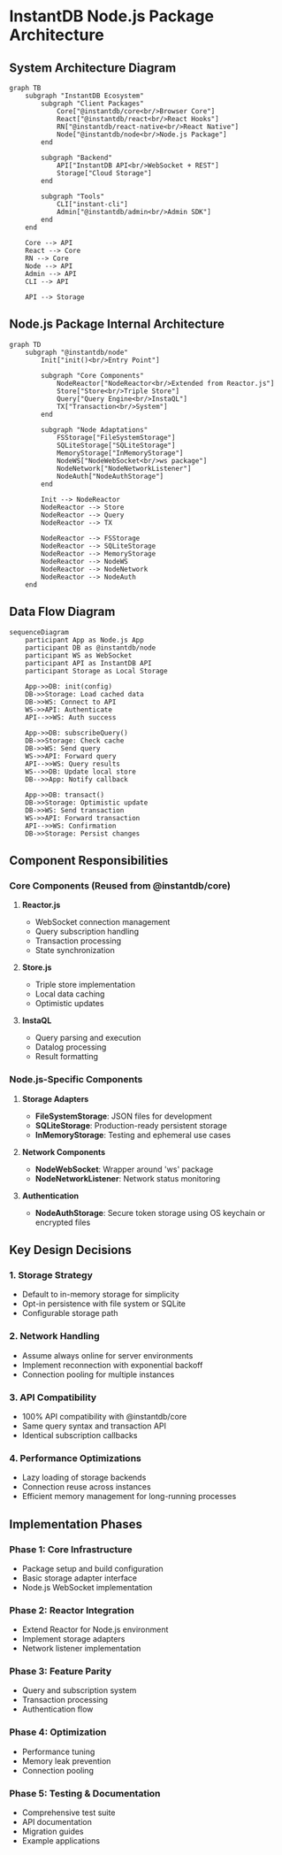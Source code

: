 # InstantDB Node.js Package Architecture

## System Architecture Diagram

```mermaid
graph TB
    subgraph "InstantDB Ecosystem"
        subgraph "Client Packages"
            Core["@instantdb/core<br/>Browser Core"]
            React["@instantdb/react<br/>React Hooks"]
            RN["@instantdb/react-native<br/>React Native"]
            Node["@instantdb/node<br/>Node.js Package"]
        end
        
        subgraph "Backend"
            API["InstantDB API<br/>WebSocket + REST"]
            Storage["Cloud Storage"]
        end
        
        subgraph "Tools"
            CLI["instant-cli"]
            Admin["@instantdb/admin<br/>Admin SDK"]
        end
    end
    
    Core --> API
    React --> Core
    RN --> Core
    Node --> API
    Admin --> API
    CLI --> API
    
    API --> Storage
```

## Node.js Package Internal Architecture

```mermaid
graph TD
    subgraph "@instantdb/node"
        Init["init()<br/>Entry Point"]
        
        subgraph "Core Components"
            NodeReactor["NodeReactor<br/>Extended from Reactor.js"]
            Store["Store<br/>Triple Store"]
            Query["Query Engine<br/>InstaQL"]
            TX["Transaction<br/>System"]
        end
        
        subgraph "Node Adaptations"
            FSStorage["FileSystemStorage"]
            SQLiteStorage["SQLiteStorage"]
            MemoryStorage["InMemoryStorage"]
            NodeWS["NodeWebSocket<br/>ws package"]
            NodeNetwork["NodeNetworkListener"]
            NodeAuth["NodeAuthStorage"]
        end
        
        Init --> NodeReactor
        NodeReactor --> Store
        NodeReactor --> Query
        NodeReactor --> TX
        
        NodeReactor --> FSStorage
        NodeReactor --> SQLiteStorage
        NodeReactor --> MemoryStorage
        NodeReactor --> NodeWS
        NodeReactor --> NodeNetwork
        NodeReactor --> NodeAuth
    end
```

## Data Flow Diagram

```mermaid
sequenceDiagram
    participant App as Node.js App
    participant DB as @instantdb/node
    participant WS as WebSocket
    participant API as InstantDB API
    participant Storage as Local Storage
    
    App->>DB: init(config)
    DB->>Storage: Load cached data
    DB->>WS: Connect to API
    WS->>API: Authenticate
    API-->>WS: Auth success
    
    App->>DB: subscribeQuery()
    DB->>Storage: Check cache
    DB->>WS: Send query
    WS->>API: Forward query
    API-->>WS: Query results
    WS-->>DB: Update local store
    DB-->>App: Notify callback
    
    App->>DB: transact()
    DB->>Storage: Optimistic update
    DB->>WS: Send transaction
    WS->>API: Forward transaction
    API-->>WS: Confirmation
    DB->>Storage: Persist changes
```

## Component Responsibilities

### Core Components (Reused from @instantdb/core)

1. **Reactor.js**
   - WebSocket connection management
   - Query subscription handling
   - Transaction processing
   - State synchronization

2. **Store.js**
   - Triple store implementation
   - Local data caching
   - Optimistic updates

3. **InstaQL**
   - Query parsing and execution
   - Datalog processing
   - Result formatting

### Node.js-Specific Components

1. **Storage Adapters**
   - **FileSystemStorage**: JSON files for development
   - **SQLiteStorage**: Production-ready persistent storage
   - **InMemoryStorage**: Testing and ephemeral use cases

2. **Network Components**
   - **NodeWebSocket**: Wrapper around 'ws' package
   - **NodeNetworkListener**: Network status monitoring

3. **Authentication**
   - **NodeAuthStorage**: Secure token storage using OS keychain or encrypted files

## Key Design Decisions

### 1. Storage Strategy
- Default to in-memory storage for simplicity
- Opt-in persistence with file system or SQLite
- Configurable storage path

### 2. Network Handling
- Assume always online for server environments
- Implement reconnection with exponential backoff
- Connection pooling for multiple instances

### 3. API Compatibility
- 100% API compatibility with @instantdb/core
- Same query syntax and transaction API
- Identical subscription callbacks

### 4. Performance Optimizations
- Lazy loading of storage backends
- Connection reuse across instances
- Efficient memory management for long-running processes

## Implementation Phases

### Phase 1: Core Infrastructure
- Package setup and build configuration
- Basic storage adapter interface
- Node.js WebSocket implementation

### Phase 2: Reactor Integration
- Extend Reactor for Node.js environment
- Implement storage adapters
- Network listener implementation

### Phase 3: Feature Parity
- Query and subscription system
- Transaction processing
- Authentication flow

### Phase 4: Optimization
- Performance tuning
- Memory leak prevention
- Connection pooling

### Phase 5: Testing & Documentation
- Comprehensive test suite
- API documentation
- Migration guides
- Example applications